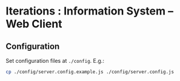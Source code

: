 # Iterations : Information System – Web Client

## Configuration

Set configuration files at `./config`. E.g.:

```bash
cp ./config/server.config.example.js ./config/server.config.js
```
